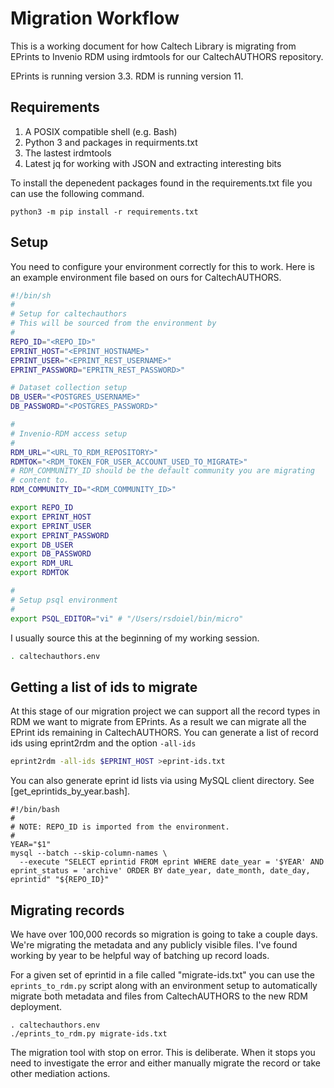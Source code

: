 
# Migration Workflow

This is a working document for how Caltech Library is migrating from EPrints to Invenio RDM using irdmtools for our CaltechAUTHORS repository.

EPrints is running version 3.3. RDM is running version 11.

## Requirements

1. A POSIX compatible shell (e.g. Bash)
2. Python 3 and packages in requirments.txt
3. The lastest irdmtools
4. Latest jq for working with JSON and extracting interesting bits

To install the depenedent packages found in the requirements.txt
file you can use the following command.

~~~
python3 -m pip install -r requirements.txt
~~~

## Setup

You need to configure your environment correctly for this to work. Here is an example environment file based on ours for CaltechAUTHORS.

~~~sh
#!/bin/sh
#
# Setup for caltechauthors
# This will be sourced from the environment by 
#
REPO_ID="<REPO_ID>"
EPRINT_HOST="<EPRINT_HOSTNAME>"
EPRINT_USER="<EPRINT_REST_USERNAME>"
EPRINT_PASSWORD="EPRITN_REST_PASSWORD>"

# Dataset collection setup
DB_USER="<POSTGRES_USERNAME>"
DB_PASSWORD="<POSTGRES_PASSWORD>"

#
# Invenio-RDM access setup
#
RDM_URL="<URL_TO_RDM_REPOSITORY>"
RDMTOK="<RDM_TOKEN_FOR_USER_ACCOUNT_USED_TO_MIGRATE>"
# RDM_COMMUNITY_ID should be the default community you are migrating
# content to.
RDM_COMMUNITY_ID="<RDM_COMMUNITY_ID>"

export REPO_ID
export EPRINT_HOST
export EPRINT_USER
export EPRINT_PASSWORD
export DB_USER
export DB_PASSWORD
export RDM_URL
export RDMTOK

#
# Setup psql environment
#
export PSQL_EDITOR="vi" # "/Users/rsdoiel/bin/micro"
~~~

I usually source this at the beginning of my working session.

~~~sh
. caltechauthors.env
~~~

## Getting a list of ids to migrate

At this stage of our migration project we can support all the record types in RDM we want to migrate from EPrints. As a result we can migrate all the EPrint ids remaining in CaltechAUTHORS. You can generate a list of record ids using eprint2rdm and the option `-all-ids`

~~~sh
eprint2rdm -all-ids $EPRINT_HOST >eprint-ids.txt
~~~

You can also generate eprint id lists via using MySQL client directory.
See [get_eprintids_by_year.bash].

~~~
#!/bin/bash
#
# NOTE: REPO_ID is imported from the environment.
#
YEAR="$1"
mysql --batch --skip-column-names \
  --execute "SELECT eprintid FROM eprint WHERE date_year = '$YEAR' AND eprint_status = 'archive' ORDER BY date_year, date_month, date_day, eprintid" "${REPO_ID}"
~~~

## Migrating records

We have over 100,000 records so migration is going to take a couple days. We're migrating the metadata and any publicly visible files. I've found working by year to be helpful way of batching up record loads.

For a given set of eprintid in a file called "migrate-ids.txt" you can use
the `eprints_to_rdm.py` script along with an environment setup to
automatically migrate both metadata and files from CaltechAUTHORS to the
new RDM deployment.

~~~
. caltechauthors.env
./eprints_to_rdm.py migrate-ids.txt
~~~

The migration tool with stop on error. This is deliberate. When it stops you need to investigate the error and either manually migrate the record or take other mediation actions.

